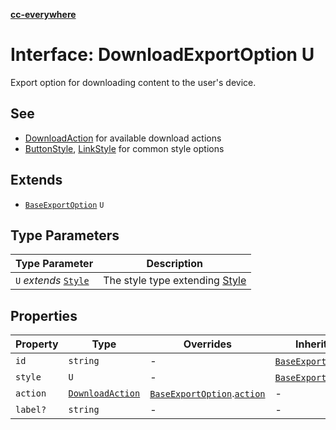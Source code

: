 [**cc-everywhere**](../../../../../index.md)

<HorizontalLine />

# Interface: DownloadExportOption U

Export option for downloading content to the user's device.

## See

 - [DownloadAction](download-action.md) for available download actions
 - [ButtonStyle](../type-aliases/button-style.md), [LinkStyle](link-style.md) for common style options

## Extends

- [`BaseExportOption`](base-export-option.md) `U`

## Type Parameters

| Type Parameter | Description |
| ------ | ------ |
| `U` *extends* [`Style`](style.md) | The style type extending [Style](style.md) |

## Properties

| Property | Type | Overrides | Inherited from |
| ------ | ------ | ------ | ------ |
| `id` | `string` | - | [`BaseExportOption`](base-export-option.md).[`id`](base-export-option.md#id) |
| `style` | `U` | - | [`BaseExportOption`](base-export-option.md).[`style`](base-export-option.md#style) |
| `action` | [`DownloadAction`](download-action.md) | [`BaseExportOption`](base-export-option.md).[`action`](base-export-option.md#action) | - |
| `label?` | `string` | - | - |
